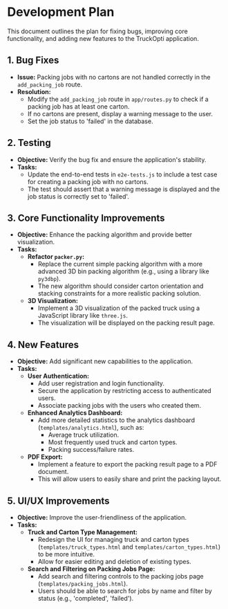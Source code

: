 # Development Plan

This document outlines the plan for fixing bugs, improving core functionality, and adding new features to the TruckOpti application.

## 1. Bug Fixes

*   **Issue:** Packing jobs with no cartons are not handled correctly in the `add_packing_job` route.
*   **Resolution:**
    *   Modify the `add_packing_job` route in `app/routes.py` to check if a packing job has at least one carton.
    *   If no cartons are present, display a warning message to the user.
    *   Set the job status to 'failed' in the database.

## 2. Testing

*   **Objective:** Verify the bug fix and ensure the application's stability.
*   **Tasks:**
    *   Update the end-to-end tests in `e2e-tests.js` to include a test case for creating a packing job with no cartons.
    *   The test should assert that a warning message is displayed and the job status is correctly set to 'failed'.

## 3. Core Functionality Improvements

*   **Objective:** Enhance the packing algorithm and provide better visualization.
*   **Tasks:**
    *   **Refactor `packer.py`:**
        *   Replace the current simple packing algorithm with a more advanced 3D bin packing algorithm (e.g., using a library like `py3dbp`).
        *   The new algorithm should consider carton orientation and stacking constraints for a more realistic packing solution.
    *   **3D Visualization:**
        *   Implement a 3D visualization of the packed truck using a JavaScript library like `three.js`.
        *   The visualization will be displayed on the packing result page.

## 4. New Features

*   **Objective:** Add significant new capabilities to the application.
*   **Tasks:**
    *   **User Authentication:**
        *   Add user registration and login functionality.
        *   Secure the application by restricting access to authenticated users.
        *   Associate packing jobs with the users who created them.
    *   **Enhanced Analytics Dashboard:**
        *   Add more detailed statistics to the analytics dashboard (`templates/analytics.html`), such as:
            *   Average truck utilization.
            *   Most frequently used truck and carton types.
            *   Packing success/failure rates.
    *   **PDF Export:**
        *   Implement a feature to export the packing result page to a PDF document.
        *   This will allow users to easily share and print the packing layout.

## 5. UI/UX Improvements

*   **Objective:** Improve the user-friendliness of the application.
*   **Tasks:**
    *   **Truck and Carton Type Management:**
        *   Redesign the UI for managing truck and carton types (`templates/truck_types.html` and `templates/carton_types.html`) to be more intuitive.
        *   Allow for easier editing and deletion of existing types.
    *   **Search and Filtering on Packing Jobs Page:**
        *   Add search and filtering controls to the packing jobs page (`templates/packing_jobs.html`).
        *   Users should be able to search for jobs by name and filter by status (e.g., 'completed', 'failed').